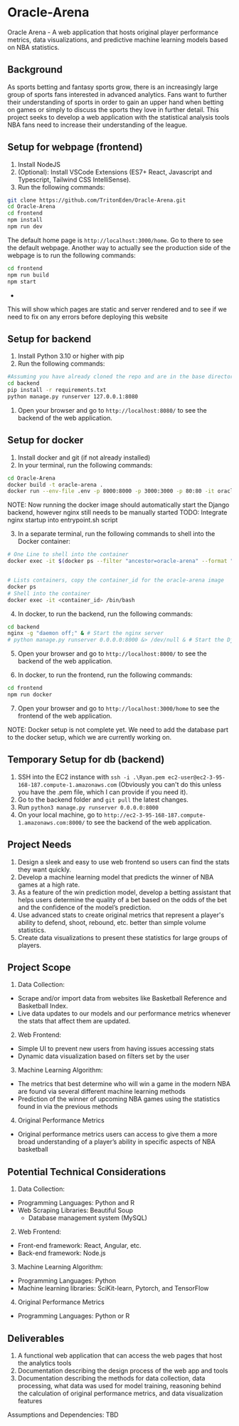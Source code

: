 # Oracle-Arena

Oracle Arena - A web application that hosts original player performance metrics, data visualizations, and predictive machine learning models based on NBA statistics.

## Background

As sports betting and fantasy sports grow, there is an increasingly large group of sports fans interested in advanced analytics. Fans want to further their understanding of sports in order to gain an upper hand when betting on games or simply to discuss the sports they love in further detail. This project seeks to develop a web application with the statistical analysis tools NBA fans need to increase their understanding of the league.

## Setup for webpage (frontend)

1. Install NodeJS
2. (Optional): Install VSCode Extensions (ES7+ React, Javascript and Typescript, Tailwind CSS IntelliSense).
3. Run the following commands:

```bash
git clone https://github.com/TritonEden/Oracle-Arena.git
cd Oracle-Arena
cd frontend
npm install
npm run dev
```

The default home page is `http://localhost:3000/home`. Go to there to see the default webpage.
Another way to actually see the production side of the webpage is to run the following commands:

```bash
cd frontend
npm run build
npm start
```
-
This will show which pages are static and server rendered and to see if we need to fix on any errors before deploying this website

## Setup for backend

1. Install Python 3.10 or higher with pip
2. Run the following commands:

```bash
#Assuming you have already cloned the repo and are in the base directory
cd backend
pip install -r requirements.txt
python manage.py runserver 127.0.0.1:8080
```

1. Open your browser and go to `http://localhost:8080/` to see the backend of the web application.

## Setup for docker

1. Install docker and git (if not already installed)
2. In your terminal, run the following commands:

```bash
cd Oracle-Arena
docker build -t oracle-arena .
docker run --env-file .env -p 8000:8000 -p 3000:3000 -p 80:80 -it oracle-arena 
```

NOTE: Now running the docker image should automatically start the Django backend, however nginx still needs to be manually started
TODO: Integrate nginx startup into entrypoint.sh script

3. In a separate terminal, run the following commands to shell into the Docker container:

```bash
# One Line to shell into the container
docker exec -it $(docker ps --filter "ancestor=oracle-arena" --format "{{.ID}}" | head -n 1) /bin/bash


# Lists containers, copy the container_id for the oracle-arena image
docker ps
# Shell into the container
docker exec -it <container_id> /bin/bash
```

4. In docker, to run the backend, run the following commands:

```bash
cd backend
nginx -g "daemon off;" & # Start the nginx server
# python manage.py runserver 0.0.0.0:8000 &> /dev/null & # Start the Django server in the background -- add the extra commands as you wish
```

5. Open your browser and go to `http://localhost:8000/` to see the backend of the web application.

6. In docker, to run the frontend, run the following commands:

```bash
cd frontend
npm run docker
```

7. Open your browser and go to `http://localhost:3000/home` to see the frontend of the web application.

NOTE: Docker setup is not complete yet. We need to add the database part to the docker setup, which we are currently working on.

## Temporary Setup for db (backend)

1. SSH into the EC2 instance with `ssh -i .\Ryan.pem ec2-user@ec2-3-95-168-187.compute-1.amazonaws.com` (Obviously you can't do this unless you have the .pem file, which I can provide if you need it).
2. Go to the backend folder and `git pull` the latest changes.
3. Run `python3 manage.py runserver 0.0.0.0:8000`
4. On your local machine, go to `http://ec2-3-95-168-187.compute-1.amazonaws.com:8000/` to see the backend of the web application.

## Project Needs

1. Design a sleek and easy to use web frontend so users can find the stats they want quickly.
2. Develop a machine learning model that predicts the winner of NBA games at a high rate.
3. As a feature of the win prediction model, develop a betting assistant that helps users determine the quality of a bet based on the odds of the bet and the confidence of the model’s prediction.
4. Use advanced stats to create original metrics that represent a player's ability to defend, shoot, rebound, etc. better than simple volume statistics.
5. Create data visualizations to present these statistics for large groups of players.

## Project Scope

1. Data Collection:

* Scrape and/or import data from websites like Basketball Reference and Basketball Index.
* Live data updates to our models and our performance metrics whenever the stats that affect them are updated.

2. Web Frontend:

* Simple UI to prevent new users from having issues accessing stats
* Dynamic data visualization based on filters set by the user

3. Machine Learning Algorithm:

* The metrics that best determine who will win a game in the modern NBA are found via several different machine learning methods
* Prediction of the winner of upcoming NBA games using the statistics found in via the previous methods

4. Original Performance Metrics

* Original performance metrics users can access to give them a more broad understanding of a player’s ability in specific aspects of NBA basketball

## Potential Technical Considerations

1. Data Collection:

* Programming Languages: Python and R
* Web Scraping Libraries: Beautiful Soup
  * Database management system (MySQL)

2. Web Frontend:

* Front-end framework: React, Angular, etc.
* Back-end framework: Node.js

3. Machine Learning Algorithm:

* Programming Languages: Python
* Machine learning libraries: SciKit-learn, Pytorch, and TensorFlow

4. Original Performance Metrics

* Programming Languages: Python or R

## Deliverables

1. A functional web application that can access the web pages that host the analytics tools
2. Documentation describing the design process of the web app and tools
3. Documentation describing the methods for data collection, data processing, what data was used for model training, reasoning behind the calculation of original performance metrics, and data visualization features

Assumptions and Dependencies:
TBD
